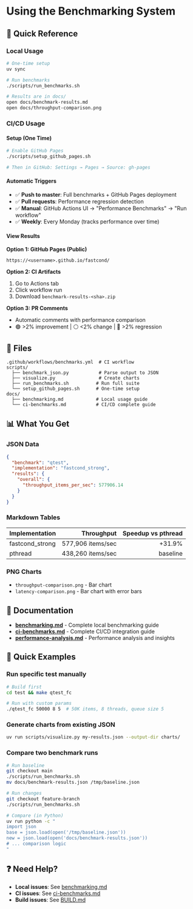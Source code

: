# Using the Benchmarking System

## 🎯 Quick Reference

### Local Usage
```bash
# One-time setup
uv sync

# Run benchmarks
./scripts/run_benchmarks.sh

# Results are in docs/
open docs/benchmark-results.md
open docs/throughput-comparison.png
```

### CI/CD Usage

#### Setup (One Time)
```bash
# Enable GitHub Pages
./scripts/setup_github_pages.sh

# Then in GitHub: Settings → Pages → Source: gh-pages
```

#### Automatic Triggers
- ✅ **Push to master**: Full benchmarks + GitHub Pages deployment
- ✅ **Pull requests**: Performance regression detection
- ✅ **Manual**: GitHub Actions UI → "Performance Benchmarks" → "Run workflow"
- ✅ **Weekly**: Every Monday (tracks performance over time)

#### View Results

**Option 1: GitHub Pages (Public)**
```
https://<username>.github.io/fastcond/
```

**Option 2: CI Artifacts**
1. Go to Actions tab
2. Click workflow run
3. Download `benchmark-results-<sha>.zip`

**Option 3: PR Comments**
- Automatic comments with performance comparison
- 🟢 >2% improvement | ⚪ <2% change | 🔴 >2% regression

## 📁 Files

```
.github/workflows/benchmarks.yml  # CI workflow
scripts/
  ├── benchmark_json.py           # Parse output to JSON
  ├── visualize.py                # Create charts
  ├── run_benchmarks.sh          # Run full suite
  └── setup_github_pages.sh      # One-time setup
docs/
  ├── benchmarking.md            # Local usage guide
  └── ci-benchmarks.md           # CI/CD complete guide
```

## 📊 What You Get

### JSON Data
```json
{
  "benchmark": "qtest",
  "implementation": "fastcond_strong",
  "results": {
    "overall": {
      "throughput_items_per_sec": 577906.14
    }
  }
}
```

### Markdown Tables
| Implementation | Throughput | Speedup vs pthread |
|---|---:|---:|
| fastcond_strong | 577,906 items/sec | +31.9% |
| pthread | 438,260 items/sec | baseline |

### PNG Charts
- `throughput-comparison.png` - Bar chart
- `latency-comparison.png` - Bar chart with error bars

## 🔗 Documentation

- **[benchmarking.md](docs/benchmarking.md)** - Complete local benchmarking guide
- **[ci-benchmarks.md](docs/ci-benchmarks.md)** - Complete CI/CD integration guide
- **[performance-analysis.md](docs/performance-analysis.md)** - Performance analysis and insights

## 🚀 Quick Examples

### Run specific test manually
```bash
# Build first
cd test && make qtest_fc

# Run with custom params
./qtest_fc 50000 8 5  # 50K items, 8 threads, queue size 5
```

### Generate charts from existing JSON
```bash
uv run scripts/visualize.py my-results.json --output-dir charts/
```

### Compare two benchmark runs
```bash
# Run baseline
git checkout main
./scripts/run_benchmarks.sh
mv docs/benchmark-results.json /tmp/baseline.json

# Run changes
git checkout feature-branch
./scripts/run_benchmarks.sh

# Compare (in Python)
uv run python -c "
import json
base = json.load(open('/tmp/baseline.json'))
new = json.load(open('docs/benchmark-results.json'))
# ... comparison logic
"
```

## ❓ Need Help?

- **Local issues**: See [benchmarking.md](docs/benchmarking.md)
- **CI issues**: See [ci-benchmarks.md](docs/ci-benchmarks.md)
- **Build issues**: See [BUILD.md](BUILD.md)
